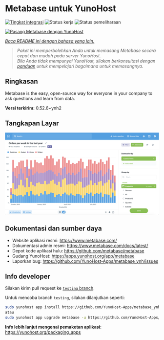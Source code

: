 <!--
N.B.: README ini dibuat secara otomatis oleh <https://github.com/YunoHost/apps/tree/master/tools/readme_generator>
Ini TIDAK boleh diedit dengan tangan.
-->

# Metabase untuk YunoHost

[![Tingkat integrasi](https://apps.yunohost.org/badge/integration/metabase)](https://ci-apps.yunohost.org/ci/apps/metabase/)
![Status kerja](https://apps.yunohost.org/badge/state/metabase)
![Status pemeliharaan](https://apps.yunohost.org/badge/maintained/metabase)

[![Pasang Metabase dengan YunoHost](https://install-app.yunohost.org/install-with-yunohost.svg)](https://install-app.yunohost.org/?app=metabase)

*[Baca README ini dengan bahasa yang lain.](./ALL_README.md)*

> *Paket ini memperbolehkan Anda untuk memasang Metabase secara cepat dan mudah pada server YunoHost.*  
> *Bila Anda tidak mempunyai YunoHost, silakan berkonsultasi dengan [panduan](https://yunohost.org/install) untuk mempelajari bagaimana untuk memasangnya.*

## Ringkasan

Metabase is the easy, open-source way for everyone in your company to ask questions and learn from data.

**Versi terkirim:** 0.52.6~ynh2

## Tangkapan Layar

![Tangkapan Layar pada Metabase](./doc/screenshots/metabase-product-screenshot.png)

## Dokumentasi dan sumber daya

- Website aplikasi resmi: <https://www.metabase.com/>
- Dokumentasi admin resmi: <https://www.metabase.com/docs/latest/>
- Depot kode aplikasi hulu: <https://github.com/metabase/metabase>
- Gudang YunoHost: <https://apps.yunohost.org/app/metabase>
- Laporkan bug: <https://github.com/YunoHost-Apps/metabase_ynh/issues>

## Info developer

Silakan kirim pull request ke [`testing` branch](https://github.com/YunoHost-Apps/metabase_ynh/tree/testing).

Untuk mencoba branch `testing`, silakan dilanjutkan seperti:

```bash
sudo yunohost app install https://github.com/YunoHost-Apps/metabase_ynh/tree/testing --debug
atau
sudo yunohost app upgrade metabase -u https://github.com/YunoHost-Apps/metabase_ynh/tree/testing --debug
```

**Info lebih lanjut mengenai pemaketan aplikasi:** <https://yunohost.org/packaging_apps>
